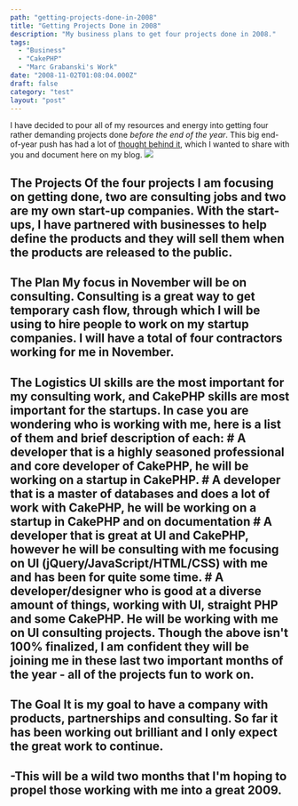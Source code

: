 ```yaml
---
path: "getting-projects-done-in-2008"
title: "Getting Projects Done in 2008"
description: "My business plans to get four projects done in 2008."
tags: 
  - "Business"
  - "CakePHP"
  - "Marc Grabanski's Work"
date: "2008-11-02T01:08:04.000Z"
draft: false
category: "test"
layout: "post"
---
```


I have decided to pour all of my resources and energy into getting four rather demanding projects done *before the end of the year*. This big end-of-year push has had a lot of [thought behind it](http://twitter.com/1Marc/status/964005935), which I wanted to share with you and document here on my blog.
![](http://marcgrabanski.com/img/push-forward.jpg)

## The Projects Of the four projects I am focusing on getting done, two are consulting jobs and two are my own start-up companies. With the start-ups, I have partnered with businesses to help define the products and they will sell them when the products are released to the public.

## The Plan My focus in November will be on consulting. Consulting is a great way to get temporary cash flow, through which I will be using to hire people to work on my startup companies. I will have a total of four contractors working for me in November.

## The Logistics UI skills are the most important for my consulting work, and CakePHP skills are most important for the startups. In case you are wondering who is working with me, here is a list of them and brief description of each: # A developer that is a highly seasoned professional and core developer of CakePHP, he will be working on a startup in CakePHP. # A developer that is a master of databases and does a lot of work with CakePHP, he will be working on a startup in CakePHP and on documentation # A developer that is great at UI and CakePHP, however he will be consulting with me focusing on UI (jQuery/JavaScript/HTML/CSS) with me and has been for quite some time. # A developer/designer who is good at a diverse amount of things, working with UI, straight PHP and some CakePHP. He will be working with me on UI consulting projects. Though the above isn't 100% finalized, I am confident they will be joining me in these last two important months of the year - all of the projects fun to work on.

## The Goal It is my goal to have a company with products, partnerships and consulting. So far it has been working out brilliant and I only expect the great work to continue. 
-This will be a wild two months that I'm hoping to propel those working with me into a great 2009.
-
